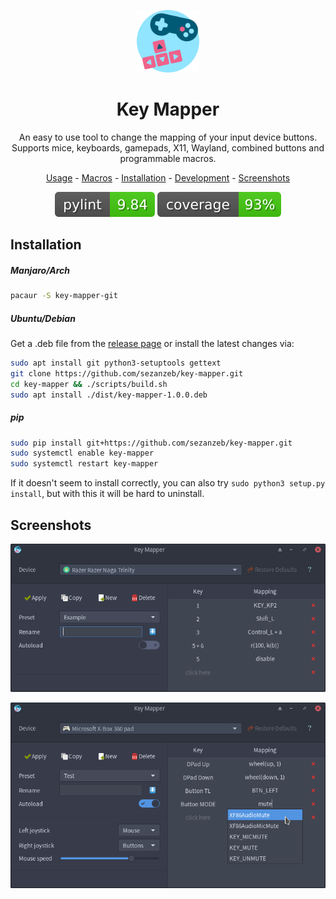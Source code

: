 <p align="center"><img src="data/key-mapper.svg" width=100/></p>

<h1 align="center">Key Mapper</h1>

<p align="center">
  An easy to use tool to change the mapping of your input device buttons.<br/>
  Supports mice, keyboards, gamepads, X11, Wayland, combined buttons and programmable macros.
</p>

<p align="center"><a href="readme/usage.md">Usage</a> - <a href="readme/macros.md">Macros</a> - <a href="#installation">Installation</a> - <a href="readme/development.md">Development</a> - <a href="#screenshots">Screenshots</a></p>

<p align="center"><img src="readme/pylint.svg"/> <img src="readme/coverage.svg"/></p>

## Installation

##### Manjaro/Arch

```bash
pacaur -S key-mapper-git
```

##### Ubuntu/Debian

Get a .deb file from the [release page](https://github.com/sezanzeb/key-mapper/releases)
or install the latest changes via:

```bash
sudo apt install git python3-setuptools gettext
git clone https://github.com/sezanzeb/key-mapper.git
cd key-mapper && ./scripts/build.sh
sudo apt install ./dist/key-mapper-1.0.0.deb
```

##### pip

```bash
sudo pip install git+https://github.com/sezanzeb/key-mapper.git
sudo systemctl enable key-mapper
sudo systemctl restart key-mapper
```

If it doesn't seem to install correctly, you can also try `sudo python3 setup.py install`,
but with this it will be hard to uninstall.

## Screenshots

<p align="center">
  <img src="readme/screenshot.png"/>
</p>

<p align="center">
  <img src="readme/screenshot_2.png"/>
</p>
